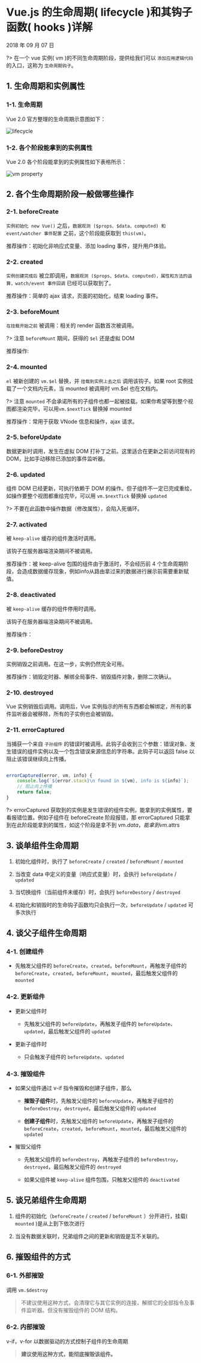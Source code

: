 # Vue.js 的生命周期( lifecycle )和其钩子函数( hooks )详解

2018 年 09 月 07 日

?> 在一个 vue 实例( vm )的不同生命周期阶段，提供给我们可以 `添加应用逻辑代码` 的入口，这称为 `生命周期钩子`。

## 1. 生命周期和实例属性

### 1-1. 生命周期

Vue 2.0 官方整理的生命周期示意图如下：

![lifecycle](./_media/lifecycle.png)

### 1-2. 各个阶段能拿到的实例属性

Vue 2.0 各个阶段能拿到的实例属性如下表格所示：

![vm property](./_media/hooks-vm-property.png)

## 2. 各个生命周期阶段一般做哪些操作

### 2-1. beforeCreate

`实例初始化 new Vue()` 之后，`数据观测 ($props、$data、computed) 和 event/watcher 事件配置` 之前，这个阶段能获取到 `this(vm)`。

推荐操作：初始化非响应式变量、添加 loading 事件，提升用户体验。

### 2-2. created

`实例创建完成后` 被立即调用，`数据观测 ($props、$data、computed)，属性和方法的运算，watch/event 事件回调` 已经可以获取到了。

推荐操作：简单的 ajax 请求，页面的初始化，结束 loading 事件。

### 2-3. beforeMount

`在挂载开始之前` 被调用：相关的 render 函数首次被调用。

?> 注意 `beforeMount` 期间，获得的 `$el` 还是虚拟 DOM

推荐操作: 

### 2-4. mounted

`el` 被新创建的 `vm.$el` 替换，并 `挂载到实例上去之后` 调用该钩子。如果 root 实例挂载了一个文档内元素，当 mounted 被调用时 vm.\$el 也在文档内。

?> 注意 `mounted` 不会承诺所有的子组件也都一起被挂载。如果你希望等到整个视图都渲染完毕，可以用`vm.$nextTick` 替换掉 mounted

推荐操作：常用于获取 VNode 信息和操作，ajax 请求。

### 2-5. beforeUpdate

数据更新时调用，发生在虚拟 DOM 打补丁之前。这里适合在更新之前访问现有的 DOM，比如手动移除已添加的事件监听器。

### 2-6. updated

组件 DOM 已经更新，可执行依赖于 DOM 的操作。但子组件不一定已完成重绘，如操作要整个视图都重绘完毕，可以用 `vm.$nextTick` 替换掉 `updated`

?> 不要在此函数中操作数据（修改属性），会陷入死循环。

### 2-7. activated

被 `keep-alive` 缓存的组件激活时调用。

该钩子在服务器端渲染期间不被调用。

推荐操作：被 keep-alive 包围的组件由于激活时，不会经历前 4 个生命周期阶段，会造成数据缓存现象，例如info从路由拿过来的数据进行展示前需要重新赋值。

### 2-8. deactivated

被 `keep-alive` 缓存的组件停用时调用。

该钩子在服务器端渲染期间不被调用。

推荐操作：

### 2-9. beforeDestroy

实例销毁之前调用。在这一步，实例仍然完全可用。

推荐操作：销毁定时器、解绑全局事件、销毁插件对象，删除二次确认。

### 2-10. destroyed

Vue 实例销毁后调用。调用后，Vue 实例指示的所有东西都会解绑定，所有的事件监听器会被移除，所有的子实例也会被销毁。

### 2-11. errorCaptured

当捕获一个来自 `子孙组件` 的错误时被调用。此钩子会收到三个参数：错误对象、发生错误的组件实例以及一个包含错误来源信息的字符串。此钩子可以返回 false 以阻止该错误继续向上传播。

```javascript

errorCaptured(error, vm, info) {
    console.log(`${error.stack}\n found in ${vm}, info is ${info}`);
    // 阻止向上传播
    return false;
}
```

?> errorCaptured 获取到的实例是发生错误的组件实例，能拿到的实例属性，要看报错位置。例如子组件在 beforeCreate 阶段报错，那 errorCaptured 只能拿到在此阶段能拿到的属性，如这个阶段是拿不到 vm.$data，能拿到 vm.$attrs

## 3. 谈单组件生命周期

  1. 初始化组件时，执行了 `beforeCreate` / `created` / `beforeMount` / `mounted`

  2. 当改变 data 中定义的变量（响应式变量）时，会执行 `beforeUpdate` / `updated`

  3. 当切换组件（当前组件未缓存）时，会执行 `beforeDestory` / `destroyed`

  4. 初始化和销毁时的生命钩子函数均只会执行一次，`beforeUpdate` / `updated` 可多次执行

## 4. 谈父子组件生命周期

### 4-1. 创建组件

- 先触发父组件的 `beforeCreate`，`created`，`beforeMount`，再触发子组件的 `beforeCreate`，`created`，`beforeMount`，`mounted`，最后触发父组件的 `mounted`

### 4-2. 更新组件

- 更新父组件时
    - 先触发父组件的 `beforeUpdate`，再触发子组件的 `beforeUpdate`、`updated`，最后触发父组件的 `updated`

- 更新子组件时
    - 只会触发子组件的 `beforeUpdate`、`updated`

### 4-3. 摧毁组件

- 如果父组件通过 v-if 指令摧毁和创建子组件，那么

    - **摧毁子组件**时，先触发父组件的 `beforeUpdate`，再触发子组件的 `beforeDestroy`，`destroyed`，最后触发父组件的 `updated`

    - **创建子组件**时，先触发父组件的 `beforeUpdate`，再触发子组件的 `beforeCreate`，`created`，`beforeMount`，`mounted`，最后触发父组件的 `updated`

- 摧毁父组件

    - 先触发父组件的 `beforeDestroy`，再触发子组件的 `beforeDestroy`，`destroyed`，最后触发父组件的 `destroyed`

    - 如果父组件被 `keep-alive` 组件包围，只触发父组件的 `deactivated`

## 5. 谈兄弟组件生命周期

  1. 组件的初始化（`beforeCreate` / `created` / `beforeMount` ）分开进行，挂载( `mounted` )是从上到下依次进行

  2. 当没有数据关联时，兄弟组件之间的更新和销毁是互不关联的。

## 6. 摧毁组件的方式

### 6-1. 外部摧毁

调用 `vm.$destroy`

> 不建议使用这种方式，会清理它与其它实例的连接，解绑它的全部指令及事件监听器。但没有摧毁组件的 DOM 结构。

### 6-2. 内部摧毁

v-if，v-for 以数据驱动的方式控制子组件的生命周期

> **建议使用这种方式，能彻底摧毁该组件。**